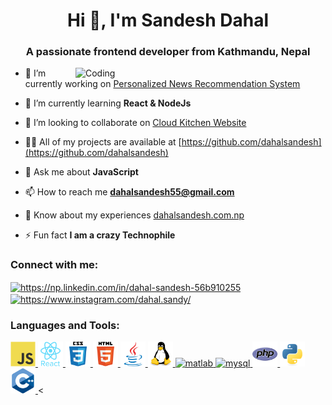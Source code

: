 <h1 align="center">Hi 👋, I'm Sandesh Dahal</h1>
<h3 align="center">A passionate frontend developer from Kathmandu, Nepal</h3>
<img align="right" alt="Coding" width="400" src="https://www.shutterstock.com/image-vector/programmer-working-developing-coding-task-600nw-2269269337.jpg"style="radius:50%;opaque:0.5;">

- 🔭 I’m currently working on [Personalized News Recommendation System](https://github.com/dahalsandesh/Personalized-News-Recommendation-Frontend)

- 🌱 I’m currently learning **React & NodeJs**

- 👯 I’m looking to collaborate on [Cloud Kitchen Website](tufaan.rf.gd)

- 👨‍💻 All of my projects are available at [https://github.com/dahalsandesh](https://github.com/dahalsandesh)

- 💬 Ask me about **JavaScript**

- 📫 How to reach me **dahalsandesh55@gmail.com**

- 📄 Know about my experiences [dahalsandesh.com.np](dahalsandesh.com.np)

- ⚡ Fun fact **I am a crazy Technophile**

<h3 align="left">Connect with me:</h3>
<p align="left">
<a href="https://linkedin.com/in/https://np.linkedin.com/in/dahal-sandesh-56b910255" target="blank"><img align="center" src="https://raw.githubusercontent.com/rahuldkjain/github-profile-readme-generator/master/src/images/icons/Social/linked-in-alt.svg" alt="https://np.linkedin.com/in/dahal-sandesh-56b910255" height="30" width="40" /></a>
<a href="https://instagram.com/https://www.instagram.com/dahal.sandy/" target="blank"><img align="center" src="https://raw.githubusercontent.com/rahuldkjain/github-profile-readme-generator/master/src/images/icons/Social/instagram.svg" alt="https://www.instagram.com/dahal.sandy/" height="30" width="40" /></a>
</p>

<h3 align="left">Languages and Tools:</h3>
<p align="left">  <a href="https://developer.mozilla.org/en-US/docs/Web/JavaScript" target="_blank" rel="noreferrer"> <img src="https://raw.githubusercontent.com/devicons/devicon/master/icons/javascript/javascript-original.svg" alt="javascript" width="40" height="40"/> </a><a href="https://reactjs.org/" target="_blank" rel="noreferrer"> <img src="https://raw.githubusercontent.com/devicons/devicon/master/icons/react/react-original-wordmark.svg" alt="react" width="40" height="40"/>   <a href="https://www.w3schools.com/css/" target="_blank" rel="noreferrer"> <img src="https://raw.githubusercontent.com/devicons/devicon/master/icons/css3/css3-original-wordmark.svg" alt="css3" width="40" height="40"/> </a> <a href="https://www.figma.com/" target="_blank" rel="noreferrer">  <a href="https://www.w3.org/html/" target="_blank" rel="noreferrer"> <img src="https://raw.githubusercontent.com/devicons/devicon/master/icons/html5/html5-original-wordmark.svg" alt="html5" width="40" height="40"/> </a> <a href="https://www.adobe.com/in/products/illustrator.html" target="_blank" rel="noreferrer">  <img src="https://raw.githubusercontent.com/devicons/devicon/master/icons/java/java-original.svg" alt="java" width="40" height="40"/> </a>  <a href="https://www.linux.org/" target="_blank" rel="noreferrer"> <img src="https://raw.githubusercontent.com/devicons/devicon/master/icons/linux/linux-original.svg" alt="linux" width="40" height="40"/> </a> <a href="https://www.mathworks.com/" target="_blank" rel="noreferrer"> <img src="https://upload.wikimedia.org/wikipedia/commons/2/21/Matlab_Logo.png" alt="matlab" width="40" height="40"/> </a> <a href="https://www.mysql.com/" target="_blank" rel="noreferrer"><img src="https://raw.githubusercontent.com/gilbarbara/logos/52addcaa18dfecb4df77f3ee0753dca6b98187ad/logos/mysql.svg" alt="mysql" width="40" height="40"/> </a> <a href="https://www.photoshop.com/en" target="_blank" rel="noreferrer">  <img src="https://raw.githubusercontent.com/devicons/devicon/master/icons/php/php-original.svg" alt="php" width="40" height="40"/> </a> <a href="https://www.python.org" target="_blank" rel="noreferrer"> <img src="https://raw.githubusercontent.com/devicons/devicon/master/icons/python/python-original.svg" alt="python" width="40" height="40"/> </a>  <a href="https://www.w3schools.com/cpp/" target="_blank" rel="noreferrer"> <img src="https://raw.githubusercontent.com/devicons/devicon/master/icons/cplusplus/cplusplus-original.svg" alt="cplusplus" width="40" height="40"> </a>< </p>
